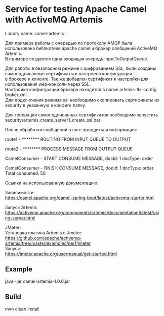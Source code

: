# Service for testing Apache Camel with ActiveMQ Artemis
Library name: camel-artemis

  Для примера работы с очередью по протоколу AMQP была использована библиотеке apache camel и брокер сообщений ActiveMQ Artemis.  
В примере создается одна входящая очередь inputToOutputQueue.</br>

Для работы в безопасном режиме с шифрованием SSL, были созданы самоподписанные сертификаты и настроена конфигурация</br>
в брокере и клиенте. Так же добавлен сертификат и настройки для использования web-консоли через SSL.</br>
Настройка конфигурации брокера находится в папке artemis-tls-config: broker.xml.</br>
Для подключения режима ssl необходимо скопировать сертификаты из security в указанную в конфиге папку.</br>  

Для генерации самоподписанных сертификатов необходимо запустить</br>
security\artemis_create_server1_create_ssl.bat

После обработки сообщений в логе выводиться информация:

route1 - ******** ROUTING FROM INPUT QUEUE TO OUTPUT

route2 - ******** PROCESS MESSAGE FROM OUTPUT QUEUE

CamelConsumer - START CONSUME MESSAGE, docId: 1 docType: order

CamelConsumer - FINISH CONSUME MESSAGE, docId: 1 docType: order. Total consumed: 50

Ссылки на использованную документацию:

Зависимости:</br>
https://camel.apache.org/camel-spring-boot/latest/activemq-starter.html

Запуск Artemis</br>
https://activemq.apache.org/components/artemis/documentation/latest/using-server.html

JMeter:</br>
Установка плагина Artemis в Jmeter:</br>
https://github.com/apache/activemq-artemis/tree/master/examples/perf/jmeter</br>
Запуск:</br>
https://jmeter.apache.org/usermanual/get-started.html

## Example
java -jar camel-artemis-1.0.0.jar

## Build
mvn clean install
